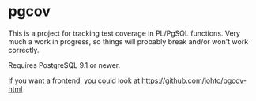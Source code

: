 pgcov
=====

This is a project for tracking test coverage in PL/PgSQL functions.  Very much
a work in progress, so things will probably break and/or won't work correctly.

Requires PostgreSQL 9.1 or newer.

If you want a frontend, you could look at https://github.com/johto/pgcov-html
